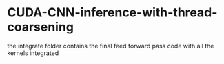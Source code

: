 # CUDA-CNN-inference-with-thread-coarsening

the integrate folder contains the final feed forward pass code with all the kernels integrated 
